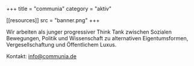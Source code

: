 +++
title = "communia"
category = "aktiv"

[[resources]]
src = "banner.png"
+++

Wir arbeiten als junger progressiver Think Tank zwischen Sozialen
Bewegungen, Politik und Wissenschaft zu alternativen Eigentumsformen,
Vergesellschaftung und Öffentlichem Luxus.

Kontakt: <info@communia.de>
